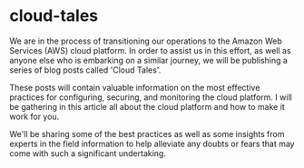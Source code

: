 # cloud-tales

We are in the process of transitioning our operations to the Amazon Web Services (AWS) cloud platform. In order to assist us in this effort, as well as anyone else who is embarking on a similar journey, we will be publishing a series of blog posts called 'Cloud Tales'. 

These posts will contain valuable information on the most effective practices for configuring, securing, and monitoring the cloud platform. I will be gathering in this article all about the cloud platform and how to make it work for you. 

We'll be sharing some of the best practices as well as some insights from experts in the field information to help alleviate any doubts or fears that may come with such a significant undertaking.
